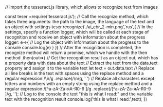 // Import the tesseract.js library, which allows to recognize text from images

const teser =require('tesseract.js');
// Call the recognize method, which takes three arguments: the path to the image, the language of the text and an object with settings
teser.recognize('./ai_cbr_2-min.png','rus',{
    // In the settings, specify a function logger, which will be called at each stage of recognition and receive an object with information about the progress
    logger: e=>{
        // Log the object with information about the progress to the console
        console.log(e)
    }
})
  // After the recognition is completed, the recognize method will return a promise, which we handle with the then method
    .then(out=>{
        // Get the recognition result as an object out, which has a property data with data about the text
        // Extract the text from the data.text property and assign it to the variable text
        let text = out.data.text
        // Replace all line breaks in the text with spaces using the replace method and a regular expression /\n/g
        .replace(/\n/g, ' ')
        // Replace all characters except letters and numbers with an empty string using the replace method and a regular expression /[^a-zA-Zа-яА-Я0-9 ]/g
        .replace(/[^a-zA-Zа-яА-Я0-9 ]/g, '');
        // Log to the console the text "this is what I read:" and the variable text with the recognition result
        console.log('this is what I read:',text);
    })
